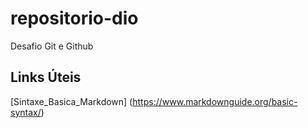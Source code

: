 # repositorio-dio
Desafio Git e Github 
## Links Úteis 
[Sintaxe_Basica_Markdown] (https://www.markdownguide.org/basic-syntax/)
